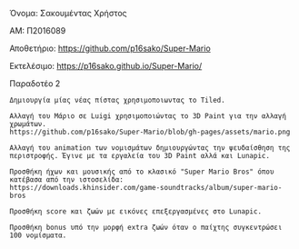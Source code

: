   Όνομα: Σακουμέντας Χρήστος

  ΑΜ: Π2016089

  Αποθετήριο: https://github.com/p16sako/Super-Mario

  Εκτελέσιμο: https://p16sako.github.io/Super-Mario/

 Παραδοτέο 2

    Δημιουργία μίας νέας πίστας χρησιμοποιωντας το Tiled.
  
    Αλλαγή του Μάριο σε Luigi χρησιμοποιώντας το 3D Paint για την αλλαγή χρωμάτων.
    https://github.com/p16sako/Super-Mario/blob/gh-pages/assets/mario.png
  
    Αλλαγή του animation των νομισμάτων δημιουργώντας την ψευδαίσθηση της περιστροφής. Έγινε με τα εργαλεία του 3D Paint αλλά και Lunapic.
  
    Προσθήκη ήχων και μουσικής από το κλασικό "Super Mario Bros" όπου κατέβασα από την ιστοσελίδα:
    https://downloads.khinsider.com/game-soundtracks/album/super-mario-bros
  
    Προσθήκη score και ζωών με εικόνες επεξεργασμένες στο Lunapic.
  
    Προσθήκη bonus υπό την μορφή extra ζωών όταν ο παίχτης συγκεντρώσει 100 νομίσματα.
  
  
  
